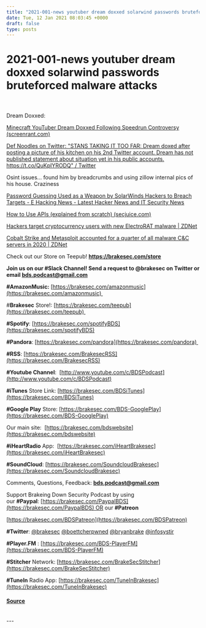 ```yaml
---
title: "2021-001-news youtuber dream doxxed solarwind passwords bruteforced malware attacks"
date: Tue, 12 Jan 2021 08:03:45 +0000
draft: false
type: posts
---
```

# 2021-001-news youtuber dream doxxed solarwind passwords bruteforced malware attacks

<br/>

<br/>
Dream Doxxed:

[Minecraft YouTuber Dream Doxxed Following Speedrun Controversy (screenrant.com)](https://screenrant.com/minecraft-dream-doxxed-face-reveal-speedrun-cheat-controversy/)

[Def Noodles on Twitter: "STANS TAKING IT TOO FAR: Dream doxed after posting a picture of his kitchen on his 2nd Twitter account. Dream has not published statement about situation yet in his public accounts. https://t.co/QuKpIYRODQ" / Twitter](https://twitter.com/defnoodles/status/1345177088052002817)

Osint issues… found him by breadcrumbs and using zillow internal pics of his house. Craziness

[Password Guessing Used as a Weapon by SolarWinds Hackers to Breach Targets - E Hacking News - Latest Hacker News and IT Security News](https://www.ehackingnews.com/2021/01/password-guessing-used-as-weapon-by.html)

[How to Use APIs (explained from scratch) (secjuice.com)](https://www.secjuice.com/how-to-use-apis/)  

[Hackers target cryptocurrency users with new ElectroRAT malware | ZDNet](https://www.zdnet.com/article/hackers-target-cryptocurrency-users-with-new-electrorat-malware/)

[Cobalt Strike and Metasploit accounted for a quarter of all malware C&C servers in 2020 | ZDNet](https://www.zdnet.com/article/cobalt-strike-and-metasploit-accounted-for-a-quarter-of-all-malware-c-c-servers-in-2020/)

Check out our Store on Teepub! **https://brakesec.com/store**

**Join us on our #Slack Channel! Send a request to @brakesec on Twitter or email [bds.podcast@gmail.com](mailto:bds.podcast@gmail.com)**

**#AmazonMusic:** [https://brakesec.com/amazonmusic](https://brakesec.com/amazonmusic) 

#**Brakesec** Store!: [https://brakesec.com/teepub](https://brakesec.com/teepub) 

**#Spotify**: [https://brakesec.com/spotifyBDS](https://brakesec.com/spotifyBDS)  
  
**#Pandora**: [https://brakesec.com/pandora](https://brakesec.com/pandora) 

**#RSS**: [https://brakesec.com/BrakesecRSS](https://brakesec.com/BrakesecRSS)

**#Youtube Channel**:  [http://www.youtube.com/c/BDSPodcast](http://www.youtube.com/c/BDSPodcast)

**#iTunes** Store Link: [https://brakesec.com/BDSiTunes](https://brakesec.com/BDSiTunes)

**#Google Play** Store: [https://brakesec.com/BDS-GooglePlay](https://brakesec.com/BDS-GooglePlay)

Our main site:  [https://brakesec.com/bdswebsite](https://brakesec.com/bdswebsite)

**#iHeartRadio** App:  [https://brakesec.com/iHeartBrakesec](https://brakesec.com/iHeartBrakesec)

**#SoundCloud**: [https://brakesec.com/SoundcloudBrakesec](https://brakesec.com/SoundcloudBrakesec)

Comments, Questions, Feedback: **[bds.podcast@gmail.com](mailto:bds.podcast@gmail.com)**

Support Brakeing Down Security Podcast by using our **#Paypal**: [https://brakesec.com/PaypalBDS](https://brakesec.com/PaypalBDS) OR our **#Patreon**

[https://brakesec.com/BDSPatreon](https://brakesec.com/BDSPatreon)

**#Twitter**: [@brakesec](https://twitter.com/brakesec) [@boettcherpwned](https://twitter.com/boettcherpwned) [@bryanbrake](https://twitter.com/bryanbrake) [@infosystir](https://twitter.com/infosystir)

**#Player.FM** : [https://brakesec.com/BDS-PlayerFM](https://brakesec.com/BDS-PlayerFM)

**#Stitcher** Network: [https://brakesec.com/BrakeSecStitcher](https://brakesec.com/BrakeSecStitcher)

**#TuneIn** Radio App: [https://brakesec.com/TuneInBrakesec](https://brakesec.com/TuneInBrakesec)

#### [Source](http://brakeingsecurity.com/2021-001-news-youtuber-dream-doxxed-solarwind-passwords-bruteforced-malware-attacks)

<br/>
---
